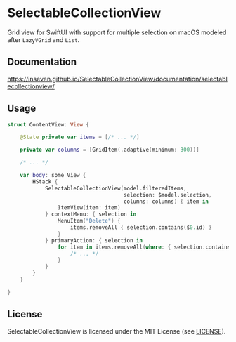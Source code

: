 # SelectableCollectionView

Grid view for SwiftUI with support for multiple selection on macOS modeled after `LazyVGrid` and `List`.

## Documentation

https://inseven.github.io/SelectableCollectionView/documentation/selectablecollectionview/

## Usage

```swift
struct ContentView: View {

    @State private var items = [/* ... */]

    private var columns = [GridItem(.adaptive(minimum: 300))]

    /* ... */

    var body: some View {
        HStack {
            SelectableCollectionView(model.filteredItems,
                                     selection: $model.selection,
                                     columns: columns) { item in
                ItemView(item: item)
            } contextMenu: { selection in
                MenuItem("Delete") {
                    items.removeAll { selection.contains($0.id) }
                }
            } primaryAction: { selection in
                for item in items.removeAll(where: { selection.contains($0.id) }) {
                    /* ... */
                }
            }
        }
    }

}
```

## License

SelectableCollectionView is licensed under the MIT License (see [LICENSE](LICENSE)).

